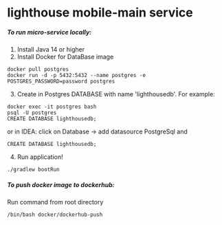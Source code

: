 # lighthouse mobile-main service

##### To run micro-service locally:
1. Install Java 14 or higher
2. Install Docker for DataBase image 
```
docker pull postgres 
docker run -d -p 5432:5432 --name postgres -e POSTGRES_PASSWORD=password postgres
```
3. Create in Postgres DATABASE with name 'lighthousedb'.
   For example:
```
docker exec -it postgres bash
psql -U postgres
CREATE DATABASE lighthousedb;
```
   or in IDEA:
   click on Database -> add datasource PostgreSql and
```   
CREATE DATABASE lighthousedb;
```
4. Run application! 
```
./gradlew bootRun
```

##### To push docker image to dockerhub:
Run command from root directory 
```
/bin/bash docker/dockerhub-push
```